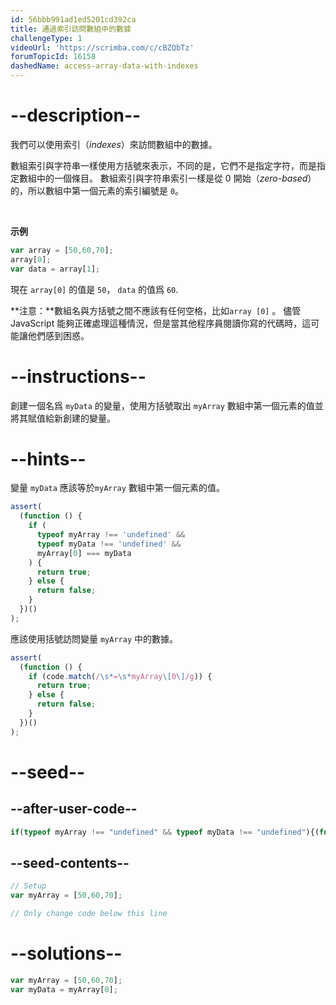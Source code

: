 ```yaml
---
id: 56bbb991ad1ed5201cd392ca
title: 通過索引訪問數組中的數據
challengeType: 1
videoUrl: 'https://scrimba.com/c/cBZQbTz'
forumTopicId: 16158
dashedName: access-array-data-with-indexes
---
```


# --description--

我們可以使用索引（<dfn>indexes</dfn>）來訪問數組中的數據。

數組索引與字符串一樣使用方括號來表示，不同的是，它們不是指定字符，而是指定數組中的一個條目。 數組索引與字符串索引一樣是從 0 開始（<dfn>zero-based</dfn>）的，所以數組中第一個元素的索引編號是 `0`。

<br>

**示例**

```js
var array = [50,60,70];
array[0];
var data = array[1];
```

現在 `array[0]` 的值是 `50`， `data` 的值爲 `60`.

**注意：**數組名與方括號之間不應該有任何空格，比如`array [0]` 。 儘管 JavaScript 能夠正確處理這種情況，但是當其他程序員閱讀你寫的代碼時，這可能讓他們感到困惑。

# --instructions--

創建一個名爲 `myData` 的變量，使用方括號取出 `myArray` 數組中第一個元素的值並將其賦值給新創建的變量。

# --hints--

變量 `myData` 應該等於`myArray` 數組中第一個元素的值。

```js
assert(
  (function () {
    if (
      typeof myArray !== 'undefined' &&
      typeof myData !== 'undefined' &&
      myArray[0] === myData
    ) {
      return true;
    } else {
      return false;
    }
  })()
);
```

應該使用括號訪問變量 `myArray` 中的數據。

```js
assert(
  (function () {
    if (code.match(/\s*=\s*myArray\[0\]/g)) {
      return true;
    } else {
      return false;
    }
  })()
);
```

# --seed--

## --after-user-code--

```js
if(typeof myArray !== "undefined" && typeof myData !== "undefined"){(function(y,z){return 'myArray = ' + JSON.stringify(y) + ', myData = ' + JSON.stringify(z);})(myArray, myData);}
```

## --seed-contents--

```js
// Setup
var myArray = [50,60,70];

// Only change code below this line
```

# --solutions--

```js
var myArray = [50,60,70];
var myData = myArray[0];
```

